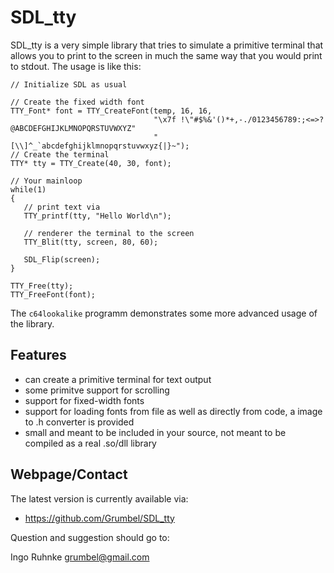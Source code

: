SDL_tty
=======

SDL_tty is a very simple library that tries to simulate a primitive
terminal that allows you to print to the screen in much the same way
that you would print to stdout. The usage is like this:

    // Initialize SDL as usual

    // Create the fixed width font
    TTY_Font* font = TTY_CreateFont(temp, 16, 16,
                                    "\x7f !\"#$%&'()*+,-./0123456789:;<=>?@ABCDEFGHIJKLMNOPQRSTUVWXYZ"
                                    "[\\]^_`abcdefghijklmnopqrstuvwxyz{|}~");
    // Create the terminal
    TTY* tty = TTY_Create(40, 30, font);

    // Your mainloop
    while(1)
    {
       // print text via
       TTY_printf(tty, "Hello World\n");

       // renderer the terminal to the screen
       TTY_Blit(tty, screen, 80, 60);

       SDL_Flip(screen);
    }

    TTY_Free(tty);
    TTY_FreeFont(font);

The `c64lookalike` programm demonstrates some more advanced usage of
the library.


Features
--------

* can create a primitive terminal for text output
* some primitve support for scrolling
* support for fixed-width fonts
* support for loading fonts from file as well as directly from code, a
  image to .h converter is provided
* small and meant to be included in your source, not meant to be compiled as
  a real .so/dll library


Webpage/Contact
---------------

The latest version is currently available via:

* https://github.com/Grumbel/SDL_tty

Question and suggestion should go to:

  Ingo Ruhnke <grumbel@gmail.com>

